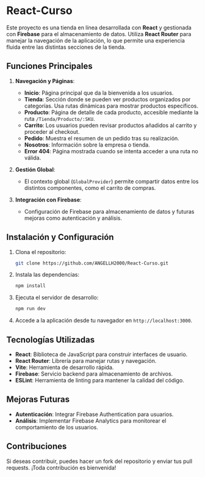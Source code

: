# React-Curso

Este proyecto es una tienda en línea desarrollada con **React** y gestionada con **Firebase** para el almacenamiento de datos. Utiliza **React Router** para manejar la navegación de la aplicación, lo que permite una experiencia fluida entre las distintas secciones de la tienda.

## Funciones Principales

1. **Navegación y Páginas**:
   - **Inicio**: Página principal que da la bienvenida a los usuarios.
   - **Tienda**: Sección donde se pueden ver productos organizados por categorías. Usa rutas dinámicas para mostrar productos específicos.
   - **Producto**: Página de detalle de cada producto, accesible mediante la ruta `/Tienda/Producto/:SKU`.
   - **Carrito**: Los usuarios pueden revisar productos añadidos al carrito y proceder al checkout.
   - **Pedido**: Muestra el resumen de un pedido tras su realización.
   - **Nosotros**: Información sobre la empresa o tienda.
   - **Error 404**: Página mostrada cuando se intenta acceder a una ruta no válida.

2. **Gestión Global**:
   - El contexto global (`GlobalProvider`) permite compartir datos entre los distintos componentes, como el carrito de compras.

3. **Integración con Firebase**:
   - Configuración de Firebase para almacenamiento de datos y futuras mejoras como autenticación y análisis.

## Instalación y Configuración

1. Clona el repositorio:
   ```bash
   git clone https://github.com/ANGELLH2000/React-Curso.git
   ```

2. Instala las dependencias:
   ```bash
   npm install
   ```

3. Ejecuta el servidor de desarrollo:
   ```bash
   npm run dev
   ```

4. Accede a la aplicación desde tu navegador en `http://localhost:3000`.

## Tecnologías Utilizadas

- **React**: Biblioteca de JavaScript para construir interfaces de usuario.
- **React Router**: Librería para manejar rutas y navegación.
- **Vite**: Herramienta de desarrollo rápida.
- **Firebase**: Servicio backend para almacenamiento de archivos.
- **ESLint**: Herramienta de linting para mantener la calidad del código.

## Mejoras Futuras

- **Autenticación**: Integrar Firebase Authentication para usuarios.
- **Análisis**: Implementar Firebase Analytics para monitorear el comportamiento de los usuarios.

## Contribuciones

Si deseas contribuir, puedes hacer un fork del repositorio y enviar tus pull requests. ¡Toda contribución es bienvenida!

